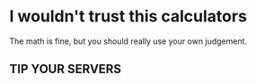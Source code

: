 # I wouldn't trust this calculators
The math is fine, but you should really use your own judgement.
## TIP YOUR SERVERS
